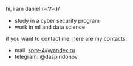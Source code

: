 hi, i am daniel (⌒∇⌒)/

- study in a cyber security program
- work in ml and data science

if you want to contact me, here are my contacts:
- mail: sprv-4@yandex.ru
- telegram: @daspiridonov
